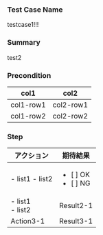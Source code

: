 ### Test Case Name
testcase1!!!

### Summary
test2

### Precondition
| col1 | col2 |
|---|---|
| col1-row1 | col2-row1 |
| col1-row2 | col2-row2 |

### Step
| アクション | 期待結果 |
|---|---|
| - list1 - list2 | <ul><li>[ ] OK<li> [ ] NG</ul> |
| - list1<br > - list2 | Result2-1 |
| Action3-1 | Result3-1 |

